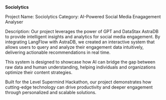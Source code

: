 **Sociolytics**
 
Project Name: Sociolytics
Category: AI-Powered Social Media Enagagement Analyser

Description:
Our project leverages the power of GPT and DataStax AstraDB to provide intelligent insights and analytics for social media engagement. By integrating LangFlow with AstraDB, we created an interactive system that allows users to query and analyze their engagement data intuitively, delivering actionable recommendations in real time.

This system is designed to showcase how AI can bridge the gap between raw data and human understanding, helping individuals and organizations optimize their content strategies.

Built for the Level Supermind Hackathon, our project demonstrates how cutting-edge technology can drive productivity and deeper engagement through personalized and scalable solutions.
